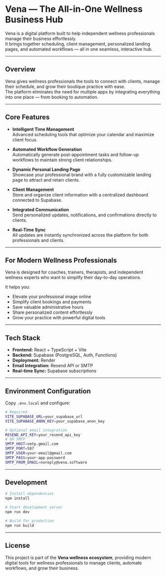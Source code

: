 # Vena — The All-in-One Wellness Business Hub

Vena is a digital platform built to help independent wellness professionals manage their business effortlessly.  
It brings together scheduling, client management, personalized landing pages, and automated workflows — all in one seamless, interactive hub.

---

## Overview

Vena gives wellness professionals the tools to connect with clients, manage their schedule, and grow their boutique practice with ease.  
The platform eliminates the need for multiple apps by integrating everything into one place — from booking to automation.

---

## Core Features

- **Intelligent Time Management**  
  Advanced scheduling tools that optimize your calendar and maximize client focus.

- **Automated Workflow Generation**  
  Automatically generate post-appointment tasks and follow-up workflows to maintain strong client relationships.

- **Dynamic Personal Landing Page**  
  Showcase your professional brand with a fully customizable landing page to attract and retain clients.

- **Client Management**  
  Store and organize client information with a centralized dashboard connected to Supabase.

- **Integrated Communication**  
  Send personalized updates, notifications, and confirmations directly to clients.

- **Real-Time Sync**  
  All updates are instantly synchronized across the platform for both professionals and clients.

---

## For Modern Wellness Professionals

Vena is designed for coaches, trainers, therapists, and independent wellness experts who want to simplify their day-to-day operations.

It helps you:
- Elevate your professional image online
- Simplify client bookings and payments
- Save valuable administrative hours
- Share personalized content effortlessly
- Grow your practice with powerful digital tools

---

## Tech Stack

- **Frontend:** React + TypeScript + Vite  
- **Backend:** Supabase (PostgreSQL, Auth, Functions)  
- **Deployment:** Render  
- **Email Integration:** Resend API or SMTP  
- **Real-time Sync:** Supabase subscriptions

---

## Environment Configuration

Copy `.env.local` and configure:

```bash
# Required
VITE_SUPABASE_URL=your_supabase_url
VITE_SUPABASE_ANON_KEY=your_supabase_anon_key

# Optional email integration
RESEND_API_KEY=your_resend_api_key
# OR SMTP
SMTP_HOST=smtp.gmail.com
SMTP_PORT=587
SMTP_USER=your-email@gmail.com
SMTP_PASS=your-app-password
SMTP_FROM_EMAIL=noreply@vena.software
````

---

## Development

```bash
# Install dependencies
npm install

# Start development server
npm run dev

# Build for production
npm run build
```

---

## License

This project is part of the **Vena wellness ecosystem**, providing modern digital tools for wellness professionals to manage clients, automate workflows, and grow their business.

```
